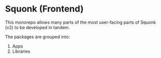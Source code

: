 # Squonk (Frontend)

This monorepo allows many parts of the most user-facing parts of Squonk (v2) to be developed in tandem.

The packages are grouped into:

1. Apps
2. Libraries
